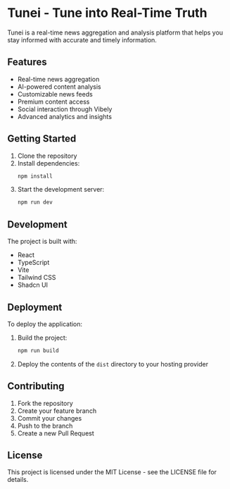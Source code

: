 # Tunei - Tune into Real-Time Truth

Tunei is a real-time news aggregation and analysis platform that helps you stay informed with accurate and timely information.

## Features

- Real-time news aggregation
- AI-powered content analysis
- Customizable news feeds
- Premium content access
- Social interaction through Vibely
- Advanced analytics and insights

## Getting Started

1. Clone the repository
2. Install dependencies:
   ```bash
   npm install
   ```
3. Start the development server:
   ```bash
   npm run dev
   ```

## Development

The project is built with:
- React
- TypeScript
- Vite
- Tailwind CSS
- Shadcn UI

## Deployment

To deploy the application:

1. Build the project:
   ```bash
   npm run build
   ```
2. Deploy the contents of the `dist` directory to your hosting provider

## Contributing

1. Fork the repository
2. Create your feature branch
3. Commit your changes
4. Push to the branch
5. Create a new Pull Request

## License

This project is licensed under the MIT License - see the LICENSE file for details.
